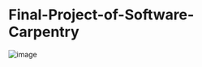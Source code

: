 # Final-Project-of-Software-Carpentry

![image](https://user-images.githubusercontent.com/90734795/146318789-a551ccbb-5e21-45fc-b967-203bee37ab1f.png)
